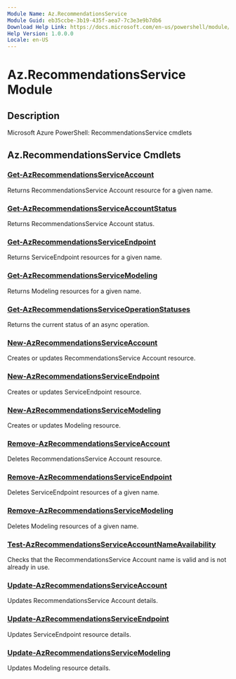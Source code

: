 ```yaml
---
Module Name: Az.RecommendationsService
Module Guid: eb35ccbe-3b19-435f-aea7-7c3e3e9b7db6
Download Help Link: https://docs.microsoft.com/en-us/powershell/module/az.recommendationsservice
Help Version: 1.0.0.0
Locale: en-US
---
```


# Az.RecommendationsService Module
## Description
Microsoft Azure PowerShell: RecommendationsService cmdlets

## Az.RecommendationsService Cmdlets
### [Get-AzRecommendationsServiceAccount](Get-AzRecommendationsServiceAccount.md)
Returns RecommendationsService Account resource for a given name.

### [Get-AzRecommendationsServiceAccountStatus](Get-AzRecommendationsServiceAccountStatus.md)
Returns RecommendationsService Account status.

### [Get-AzRecommendationsServiceEndpoint](Get-AzRecommendationsServiceEndpoint.md)
Returns ServiceEndpoint resources for a given name.

### [Get-AzRecommendationsServiceModeling](Get-AzRecommendationsServiceModeling.md)
Returns Modeling resources for a given name.

### [Get-AzRecommendationsServiceOperationStatuses](Get-AzRecommendationsServiceOperationStatuses.md)
Returns the current status of an async operation.

### [New-AzRecommendationsServiceAccount](New-AzRecommendationsServiceAccount.md)
Creates or updates RecommendationsService Account resource.

### [New-AzRecommendationsServiceEndpoint](New-AzRecommendationsServiceEndpoint.md)
Creates or updates ServiceEndpoint resource.

### [New-AzRecommendationsServiceModeling](New-AzRecommendationsServiceModeling.md)
Creates or updates Modeling resource.

### [Remove-AzRecommendationsServiceAccount](Remove-AzRecommendationsServiceAccount.md)
Deletes RecommendationsService Account resource.

### [Remove-AzRecommendationsServiceEndpoint](Remove-AzRecommendationsServiceEndpoint.md)
Deletes ServiceEndpoint resources of a given name.

### [Remove-AzRecommendationsServiceModeling](Remove-AzRecommendationsServiceModeling.md)
Deletes Modeling resources of a given name.

### [Test-AzRecommendationsServiceAccountNameAvailability](Test-AzRecommendationsServiceAccountNameAvailability.md)
Checks that the RecommendationsService Account name is valid and is not already in use.

### [Update-AzRecommendationsServiceAccount](Update-AzRecommendationsServiceAccount.md)
Updates RecommendationsService Account details.

### [Update-AzRecommendationsServiceEndpoint](Update-AzRecommendationsServiceEndpoint.md)
Updates ServiceEndpoint resource details.

### [Update-AzRecommendationsServiceModeling](Update-AzRecommendationsServiceModeling.md)
Updates Modeling resource details.

